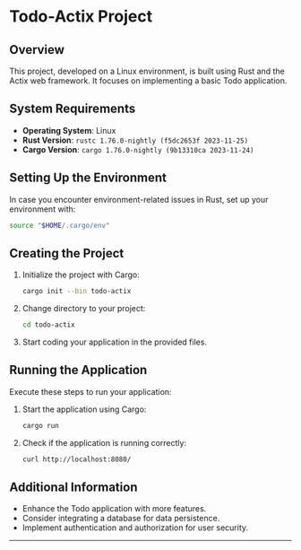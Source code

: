 # Todo-Actix Project

## Overview
This project, developed on a Linux environment, is built using Rust and the Actix web framework. It focuses on implementing a basic Todo application.

## System Requirements
- **Operating System**: Linux
- **Rust Version**: `rustc 1.76.0-nightly (f5dc2653f 2023-11-25)`
- **Cargo Version**: `cargo 1.76.0-nightly (9b13310ca 2023-11-24)`

## Setting Up the Environment
In case you encounter environment-related issues in Rust, set up your environment with:
```bash
source "$HOME/.cargo/env"
```

## Creating the Project
1. Initialize the project with Cargo:
   ```bash
   cargo init --bin todo-actix
   ```
2. Change directory to your project:
   ```bash
   cd todo-actix
   ```
3. Start coding your application in the provided files.

## Running the Application
Execute these steps to run your application:
1. Start the application using Cargo:
   ```bash
   cargo run
   ```
2. Check if the application is running correctly:
   ```bash
   curl http://localhost:8080/
   ```

## Additional Information
- Enhance the Todo application with more features.
- Consider integrating a database for data persistence.
- Implement authentication and authorization for user security.

---